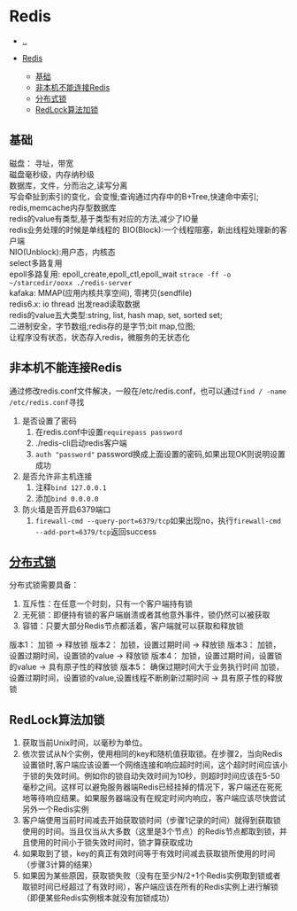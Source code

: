 # Redis

- [..](database-catalog.md)

- [Redis](#redis)
  - [基础](#基础)
  - [非本机不能连接Redis](#非本机不能连接redis)
  - [分布式锁](#分布式锁)
  - [RedLock算法加锁](#redlock算法加锁)


## 基础

磁盘： 寻址，带宽  
磁盘毫秒级，内存纳秒级  
数据库，文件，分而治之,读写分离  
写会牵扯到索引的变化，会变慢;查询通过内存中的B+Tree,快速命中索引;  
redis,memcache内存型数据库  
redis的value有类型,基于类型有对应的方法,减少了IO量  
redis业务处理的时候是单线程的
BIO(Block):一个线程阻塞，新出线程处理新的客户端  
NIO(Unblock):用户态，内核态  
select多路复用  
epoll多路复用: epoll_create,epoll_ctl,epoll_wait
``strace -ff -o ~/starcedir/ooxx ./redis-server``  
kafaka: MMAP(应用内核共享空间), 零拷贝(sendfile)  
redis6.x: io thread 出发read读取数据  
redis的value五大类型:string, list, hash map, set, sorted set;  
二进制安全，字节数组;redis存的是字节;bit map,位图;  
让程序没有状态，状态存入redis，微服务的无状态化





## 非本机不能连接Redis

通过修改redis.conf文件解决，一般在/etc/redis.conf，也可以通过``find / -name /etc/redis.conf``寻找

1. 是否设置了密码
   1. 在redis.conf中设置``requirepass password``
   2. ./redis-cli启动redis客户端
   3. ``auth "password"`` password换成上面设置的密码,如果出现OK则说明设置成功
2. 是否允许非主机连接
   1. 注释``bind 127.0.0.1``
   2. 添加``bind 0.0.0.0``
3. 防火墙是否开启6379端口
   1. ``firewall-cmd --query-port=6379/tcp``如果出现no，执行``firewall-cmd --add-port=6379/tcp``返回success

## [分布式锁](https://www.cnblogs.com/fixzd/p/9479970.html)

分布式锁需要具备：  
1. 互斥性：在任意一个时刻，只有一个客户端持有锁
2. 无死锁：即便持有锁的客户端崩溃或者其他意外事件，锁仍然可以被获取
3. 容错：只要大部分Redis节点都活着，客户端就可以获取和释放锁

版本1：
加锁 -> 释放锁
版本2：
加锁，设置过期时间 -> 释放锁
版本3：
加锁，设置过期时间，设置锁的value -> 释放锁
版本4：
加锁，设置过期时间，设置锁的value -> 具有原子性的释放锁
版本5：
确保过期时间大于业务执行时间
加锁，设置过期时间，设置锁的value,设置线程不断刷新过期时间 -> 具有原子性的释放锁

## RedLock算法加锁

1. 获取当前Unix时间，以毫秒为单位。
2. 依次尝试从N个实例，使用相同的key和随机值获取锁。在步骤2，当向Redis设置锁时,客户端应该设置一个网络连接和响应超时时间，这个超时时间应该小于锁的失效时间。例如你的锁自动失效时间为10秒，则超时时间应该在5-50毫秒之间。这样可以避免服务器端Redis已经挂掉的情况下，客户端还在死死地等待响应结果。如果服务器端没有在规定时间内响应，客户端应该尽快尝试另外一个Redis实例
3. 客户端使用当前时间减去开始获取锁时间（步骤1记录的时间）就得到获取锁使用的时间。当且仅当从大多数（这里是3个节点）的Redis节点都取到锁，并且使用的时间小于锁失效时间时，锁才算获取成功
4. 如果取到了锁，key的真正有效时间等于有效时间减去获取锁所使用的时间（步骤3计算的结果）
5. 如果因为某些原因，获取锁失败（没有在至少N/2+1个Redis实例取到锁或者取锁时间已经超过了有效时间），客户端应该在所有的Redis实例上进行解锁（即便某些Redis实例根本就没有加锁成功）
